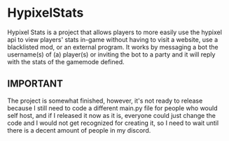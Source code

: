 # HypixelStats

Hypixel Stats is a project that allows players to more easily use the hypixel api to view players' stats in-game without having to visit a website, use a blacklisted mod, or an external program. It works by messaging a bot the username\(s\) of \(a\) player\(s\) or inviting the bot to a party and it will reply with the stats of the gamemode defined.

## IMPORTANT

The project is somewhat finished, however, it's not ready to release because I still need to code a different main.py file for people who would self host, and if I released it now as it is, everyone could just change the code and I would not get recognized for creating it, so I need to wait until there is a decent amount of people in my discord.

